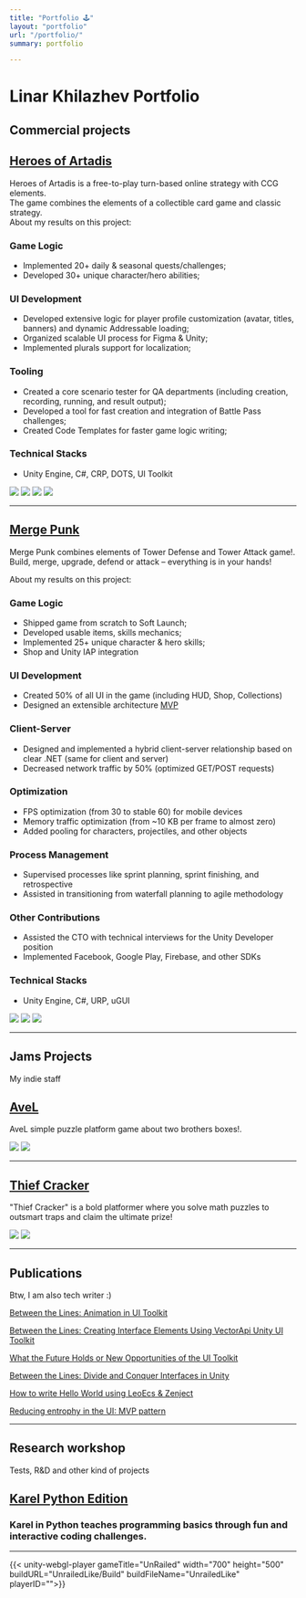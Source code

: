 ```yaml
---
title: "Portfolio 🕹️"
layout: "portfolio"
url: "/portfolio/"
summary: portfolio 

---
```


Linar Khilazhev Portfolio
=========================

Commercial projects
-------------------

[Heroes of Artadis](https://play.google.com/store/apps/details?id=com.BulatZavgarov.HeroicBattles&hl=en)
--------------------------------------------------------------------------------------------------------

Heroes of Artadis is a free-to-play turn-based online strategy with CCG elements.  
The game combines the elements of a collectible card game and classic strategy.  
About my results on this project:

### Game Logic

*   Implemented 20+ daily & seasonal quests/challenges;
*   Developed 30+ unique character/hero abilities;

### UI Development

*   Developed extensive logic for player profile customization (avatar, titles, banners) and dynamic Addressable loading;
*   Organized scalable UI process for Figma & Unity;
*   Implemented plurals support for localization;

### Tooling

*   Created a core scenario tester for QA departments (including creation, recording, running, and result output);
*   Developed a tool for fast creation and integration of Battle Pass challenges;
*   Created Code Templates for faster game logic writing;

### Technical Stacks

*   Unity Engine, C#, CRP, DOTS, UI Toolkit

![](HOA_1.webp) 
![](HOA_2.webp) 
![](HOA_3.webp) 
![](HOA_4.webp)

----

[Merge Punk](https://play.google.com/store/apps/details?id=com.NeonBanana.PVPTD&hl=en&gl=US)
--------------------------------------------------------------------------------------------

Merge Punk combines elements of Tower Defense and Tower Attack game!.  
Build, merge, upgrade, defend or attack – everything is in your hands!

About my results on this project:

### Game Logic

*   Shipped game from scratch to Soft Launch;
*   Developed usable items, skills mechanics;
*   Implemented 25+ unique character & hero skills;
*   Shop and Unity IAP integration

### UI Development

*   Created 50% of all UI in the game (including HUD, Shop, Collections)
*   Designed an extensible architecture [MVP](https://github.com/linzer0/interface-pattern-mvp)

### Client-Server

*   Designed and implemented a hybrid client-server relationship based on clear .NET (same for client and server)
*   Decreased network traffic by 50% (optimized GET/POST requests)

### Optimization

*   FPS optimization (from 30 to stable 60) for mobile devices
*   Memory traffic optimization (from ~10 KB per frame to almost zero)
*   Added pooling for characters, projectiles, and other objects

### Process Management

*   Supervised processes like sprint planning, sprint finishing, and retrospective
*   Assisted in transitioning from waterfall planning to agile methodology

### Other Contributions

*   Assisted the CTO with technical interviews for the Unity Developer position
*   Implemented Facebook, Google Play, Firebase, and other SDKs

### Technical Stacks

*   Unity Engine, C#, URP, uGUI

![](MergePunk_1.webp) 
![](MergePunk_2.webp) 
![](MergePunk_3.webp)

----

Jams Projects
-------------

My indie staff

[AveL](https://linzet.itch.io/avel)
-----------------------------------

AveL simple puzzle platform game about two brothers boxes!.

![](Avel_3.png) ![](Avel_1.png)


----

[Thief Cracker](https://linzet.itch.io/thief-cracker)
-----------------------------------------------------

"Thief Cracker" is a bold platformer where you solve math puzzles to outsmart traps and claim the ultimate prize!

![](TC_2.png) ![](TC_3.png)


----

Publications
------------

Btw, I am also tech writer :)

[Between the Lines: Animation in UI Toolkit](https://habr.com/ru/articles/832798/)

[Between the Lines: Creating Interface Elements Using VectorApi Unity UI Toolkit](https://habr.com/ru/articles/803651/)

[What the Future Holds or New Opportunities of the UI Toolkit](https://dtf.ru/gamedev/2540623-chto-neset-nam-den-gryadushii-ili-novye-vozmozhnosti-ui-toolkita-s-kodom-i-kartinkami)

[Between the Lines: Divide and Conquer Interfaces in Unity](https://dtf.ru/gamedev/2215784-razdelyaem-i-vlastvuem-nad-interfeisami-v-unity)

[How to write Hello World using LeoEcs & Zenject](https://github.com/linzer0/hello-world-zenject-leoecs)

[Reducing entrophy in the UI: MVP pattern](https://dtf.ru/gamedev/2036089-umenshaem-haos-v-ui-pattern-mvp)

----

Research workshop
----

Tests, R&D and other kind of projects

[Karel Python Edition](https://github.com/linzer0/karel-python/tree/master)
---------------------------------------------------------------------------
### Karel in Python teaches programming basics through fun and interactive coding challenges.
---

{{< unity-webgl-player
gameTitle="UnRailed"
width="700"
height="500"
buildURL="UnrailedLike/Build"
buildFileName="UnrailedLike"
playerID="">}}
